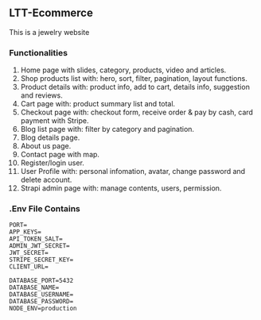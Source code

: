 ## LTT-Ecommerce

This is a jewelry website

### Functionalities
1. Home page with slides, category, products, video and articles.
2. Shop products list with: hero, sort, filter, pagination, layout functions.
3. Product details with: product info, add to cart, details info, suggestion and reviews.
4. Cart page with: product summary list and total.
5. Checkout page with: checkout form, receive order & pay by cash, card payment with Stripe.
6. Blog list page with: filter by category and pagination.
7. Blog details page.
8. About us page.
9. Contact page with map.
10. Register/login user.
11. User Profile with: personal infomation, avatar, change password and delete account.
12. Strapi admin page with: manage contents, users, permission.

### .Env File Contains

```
PORT=
APP_KEYS=
API_TOKEN_SALT=
ADMIN_JWT_SECRET=
JWT_SECRET=
STRIPE_SECRET_KEY=
CLIENT_URL=

DATABASE_PORT=5432
DATABASE_NAME=
DATABASE_USERNAME=
DATABASE_PASSWORD=
NODE_ENV=production
```
